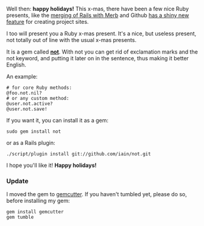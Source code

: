 Well then: **happy holidays!** This x-mas, there have been a few nice Ruby presents, like the [merging of Rails with Merb](http://rubyonrails.org/merb) and Github [has a shiny new feature](http://github.com/blog/277-pages-generator) for creating project sites.

I too will present you a Ruby x-mas present. It's a nice, but useless present, not totally out of line with the usual x-mas presents.

It is a gem called [**not**](http://iain.github.com/not). With not you can get rid of exclamation marks and the not keyword, and putting it later on in the sentence, thus making it better English.

An example:

    # for core Ruby methods:
    @foo.not.nil?
    # or any custom method:
    @user.not.active?
    @user.not.save!

If you want it, you can install it as a gem:

    sudo gem install not

or as a Rails plugin:

    ./script/plugin install git://github.com/iain/not.git

I hope you'll like it! **Happy holidays!**

### Update

I moved the gem to [gemcutter](http://gemcutter.org). If you haven't tumbled yet, please do so, before installing my gem:

    gem install gemcutter
    gem tumble
